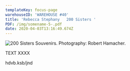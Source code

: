 ```yaml
---
templateKey: focus-page
warehouseID: 'WAREHOUSE #40'
title: 'Rebecca Stephany   200 Sisters '
PDF: /img/somename-5-.pdf
date: 2020-04-03T13:16:49.674Z
---
```

![200 Sisters Souvenirs. Photography: Robert Hamacher.](/img/01_200sisterssouvenirs_2018©roberthamacher.jpg "200 Sisters Souvenirs. Photography: Robert Hamacher.")

TEXT XXXX



hdvb.ksb/jnd